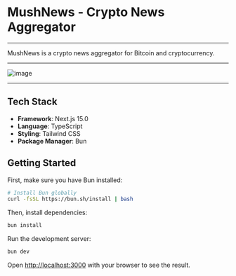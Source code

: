 # MushNews - Crypto News Aggregator
----------------------------------------

MushNews is a crypto news aggregator for Bitcoin and cryptocurrency.

----------------------------------------

![image](https://github.com/user-attachments/assets/951e7f61-7195-4113-90ec-fad67f2016f6)

----------------------------------------

## Tech Stack
- **Framework**: Next.js 15.0
- **Language**: TypeScript
- **Styling**: Tailwind CSS
- **Package Manager**: Bun

## Getting Started

First, make sure you have Bun installed:

```bash
# Install Bun globally
curl -fsSL https://bun.sh/install | bash
```

Then, install dependencies:

```bash
bun install
```

Run the development server:

```bash
bun dev
```

Open [http://localhost:3000](http://localhost:3000) with your browser to see the result.
